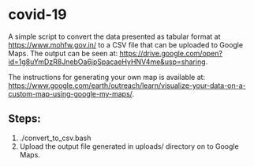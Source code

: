 # covid-19

A simple script to convert the data presented as tabular format at
https://www.mohfw.gov.in/ to a CSV file that can be uploaded to Google Maps. The
output can be seen at:
https://drive.google.com/open?id=1g8uYmDzR8JnebOa6jpSpacaeHyHNV4me&usp=sharing.

The instructions for generating your own map is available at: https://www.google.com/earth/outreach/learn/visualize-your-data-on-a-custom-map-using-google-my-maps/.

## Steps:

1. ./convert\_to\_csv.bash
2. Upload the output file generated in uploads/ directory on to Google Maps.
